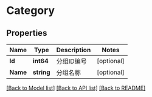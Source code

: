 # Category

## Properties

Name | Type | Description | Notes
------------ | ------------- | ------------- | -------------
**Id** | **int64** | 分组ID编号 | [optional] 
**Name** | **string** | 分组名称 | [optional] 

[[Back to Model list]](../README.md#documentation-for-models) [[Back to API list]](../README.md#documentation-for-api-endpoints) [[Back to README]](../README.md)


